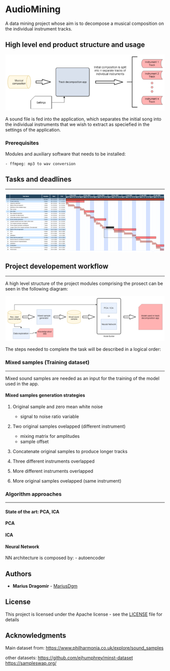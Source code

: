 # AudioMining

A data mining project whose aim is to decompose a musical composition on the individual instrument tracks.

## High level end product structure and usage

![App Usage Diagram](./documentation/diagrams/app_objective.png)

A sound file is fed into the application, which separates the initial song into the individual instruments that we wish to extract as speciefied in the settings of the application.

### Prerequisites

Modules and auxiliary software that needs to be installed:

```
- ffmpeg: mp3 to wav conversion
```

## Tasks and deadlines
---
![Gantt Diagram](./documentation/diagrams/gantt_roadmap.png)

## Project developement workflow
---
A high level structure of the project modules comprising the prosect can be seen in the following diagram:

![Workflow](./documentation/diagrams/project_workflow.png)



The steps needed to complete the task will be described in a logical order:

<!--
    start project steps body
-->

### Mixed samples (Training dataset)
---
Mixed sound samples are needed as an input for the training of the model used in the app. 

#### Mixed samples generation strategies

1. Original sample and zero mean white noise
    - signal to noise ratio variable

2. Two original samples ovelapped (different instrument)
    - mixing matrix for amplitudes
    - sample offset

3. Concatenate original samples to produce longer tracks

4. Three different instruments overlapped

5. More different instruments overlapped

6. More original samples ovelapped (same instrument)


### Algorithm approaches
---
#### State of the art: PCA, ICA

#### PCA

#### ICA

#### Neural Network

NN architecture is composed by:
    - autoencoder

<!--
    end project steps body
-->

## Authors

* **Marius Dragomir** - [MariusDgm](https://github.com/MariusDgr)


## License

This project is licensed under the Apache license - see the [LICENSE](LICENSE) file for details

## Acknowledgments

Main dataset from: https://www.philharmonia.co.uk/explore/sound_samples

other datasets:
https://github.com/ejhumphrey/minst-dataset
https://sampleswap.org/


